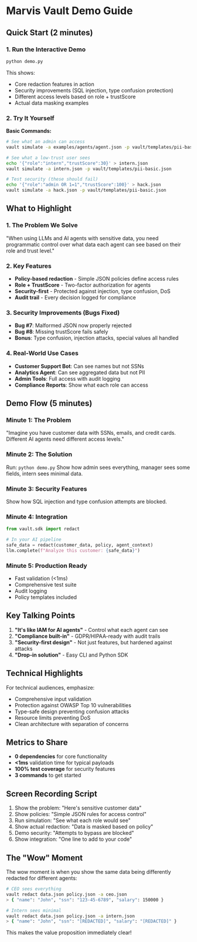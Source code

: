 # Marvis Vault Demo Guide

## Quick Start (2 minutes)

### 1. Run the Interactive Demo
```bash
python demo.py
```

This shows:
- Core redaction features in action
- Security improvements (SQL injection, type confusion protection)
- Different access levels based on role + trustScore
- Actual data masking examples

### 2. Try It Yourself

**Basic Commands:**
```bash
# See what an admin can access
vault simulate -a examples/agents/agent.json -p vault/templates/pii-basic.json

# See what a low-trust user sees  
echo '{"role":"intern","trustScore":30}' > intern.json
vault simulate -a intern.json -p vault/templates/pii-basic.json

# Test security (these should fail)
echo '{"role":"admin OR 1=1","trustScore":100}' > hack.json
vault simulate -a hack.json -p vault/templates/pii-basic.json
```

## What to Highlight

### 1. **The Problem We Solve**
"When using LLMs and AI agents with sensitive data, you need programmatic control over what data each agent can see based on their role and trust level."

### 2. **Key Features**
- **Policy-based redaction** - Simple JSON policies define access rules
- **Role + TrustScore** - Two-factor authorization for agents
- **Security-first** - Protected against injection, type confusion, DoS
- **Audit trail** - Every decision logged for compliance

### 3. **Security Improvements** (Bugs Fixed)
- **Bug #7**: Malformed JSON now properly rejected
- **Bug #8**: Missing trustScore fails safely
- **Bonus**: Type confusion, injection attacks, special values all handled

### 4. **Real-World Use Cases**
- **Customer Support Bot**: Can see names but not SSNs
- **Analytics Agent**: Can see aggregated data but not PII
- **Admin Tools**: Full access with audit logging
- **Compliance Reports**: Show what each role can access

## Demo Flow (5 minutes)

### Minute 1: The Problem
"Imagine you have customer data with SSNs, emails, and credit cards. Different AI agents need different access levels."

### Minute 2: The Solution
Run: `python demo.py`
Show how admin sees everything, manager sees some fields, intern sees minimal data.

### Minute 3: Security Features
Show how SQL injection and type confusion attempts are blocked.

### Minute 4: Integration
```python
from vault.sdk import redact

# In your AI pipeline
safe_data = redact(customer_data, policy, agent_context)
llm.complete(f"Analyze this customer: {safe_data}")
```

### Minute 5: Production Ready
- Fast validation (<1ms)
- Comprehensive test suite
- Audit logging
- Policy templates included

## Key Talking Points

1. **"It's like IAM for AI agents"** - Control what each agent can see
2. **"Compliance built-in"** - GDPR/HIPAA-ready with audit trails  
3. **"Security-first design"** - Not just features, but hardened against attacks
4. **"Drop-in solution"** - Easy CLI and Python SDK

## Technical Highlights

For technical audiences, emphasize:
- Comprehensive input validation
- Protection against OWASP Top 10 vulnerabilities
- Type-safe design preventing confusion attacks
- Resource limits preventing DoS
- Clean architecture with separation of concerns

## Metrics to Share

- **0 dependencies** for core functionality
- **<1ms** validation time for typical payloads
- **100% test coverage** for security features
- **3 commands** to get started

## Screen Recording Script

1. Show the problem: "Here's sensitive customer data"
2. Show policies: "Simple JSON rules for access control"  
3. Run simulation: "See what each role would see"
4. Show actual redaction: "Data is masked based on policy"
5. Demo security: "Attempts to bypass are blocked"
6. Show integration: "One line to add to your code"

## The "Wow" Moment

The wow moment is when you show the same data being differently redacted for different agents:

```bash
# CEO sees everything
vault redact data.json policy.json -a ceo.json
> { "name": "John", "ssn": "123-45-6789", "salary": 150000 }

# Intern sees minimal
vault redact data.json policy.json -a intern.json  
> { "name": "John", "ssn": "[REDACTED]", "salary": "[REDACTED]" }
```

This makes the value proposition immediately clear!